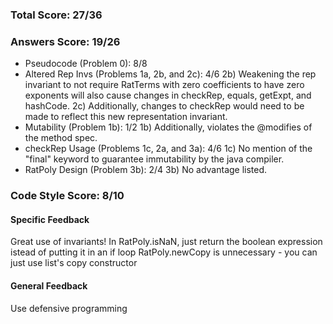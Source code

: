 ### Total Score: 27/36

### Answers Score: 19/26
- Pseudocode (Problem 0): 8/8
- Altered Rep Invs (Problems 1a, 2b, and 2c): 4/6
2b) Weakening the rep invariant to not require RatTerms with zero coefficients to
have zero exponents will also cause changes in checkRep, equals, getExpt, and hashCode. 
2c) Additionally, changes to checkRep would need to be made to reflect this new 
representation invariant.
- Mutability (Problem 1b): 1/2
1b) Additionally, violates the @modifies of the method spec.
- checkRep Usage (Problems 1c, 2a, and 3a): 4/6
1c) No mention of the "final" keyword to guarantee immutability by the java compiler.
- RatPoly Design (Problem 3b): 2/4
3b) No advantage listed.

### Code Style Score: 8/10

#### Specific Feedback
Great use of invariants!
In RatPoly.isNaN, just return the boolean expression istead of putting it in an if loop
RatPoly.newCopy is unnecessary - you can just use list's copy constructor

#### General Feedback

Use defensive programming
